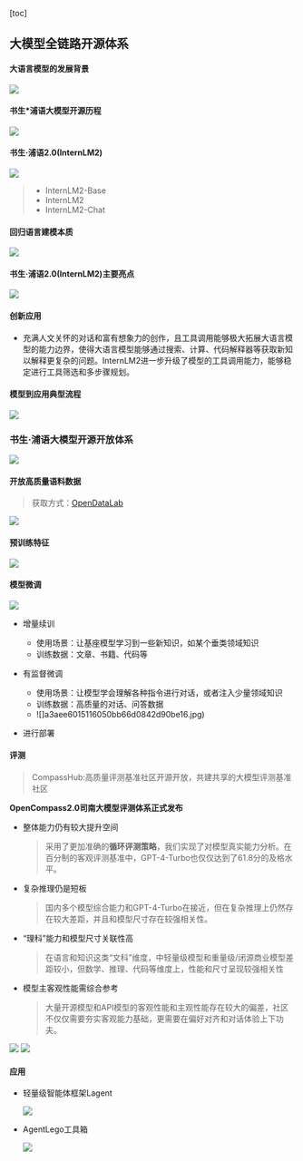 [toc]
## 大模型全链路开源体系

#### 大语言模型的发展背景

![](1d36784fb6c1c9f28a9ffec3ee6a4e9.jpg)
#### 书生*浦语大模型开源历程
![](1552d53ad48f48b2109e06b99329170.jpg)


#### 书生·浦语2.0(lnternLM2)

![](66c17be66125e521c716d10279b3e25.jpg)

>
> - InternLM2-Base
> - InternLM2
> - InternLM2-Chat
#### 回归语言建模本质
  ![](f610699a2cd19f6defbc1108ad2f981.jpg)

#### 书生·浦语2.0(lnternLM2)主要亮点

  ![](7318d2eb3655a5086132ec273db3c6f.jpg)

#### 创新应用
  - 充满人文关怀的对话和富有想象力的创作，且工具调用能够极大拓展大语言模型的能力边界，使得大语言模型能够通过搜索、计算、代码解释器等获取新知以解释更复杂的问题。InternLM2进一步升级了模型的工具调用能力，能够稳定进行工具筛选和多步骤规划。

#### 模型到应用典型流程

  ![](48cf6990047d1262f271ac96685c3d5.jpg)

### 书生·浦语大模型开源开放体系

![](a29de89d9ec2fa41c3a190b13dcc96b.jpg)

#### 开放高质量语料数据

> 获取方式：[OpenDataLab](https://opendatalab.org.cn/)

![](03dae8272688231fdf7d188327b80cd.jpg)

#### 预训练特征

![](3441227df53268cd12672af56a4e7fa.jpg)

#### 模型微调
![](8933fd20911d6a7a4f237d2d13a2ba0.jpg)
- 增量续训
  - 使用场景：让基座模型学习到一些新知识，如某个垂类领域知识
  - 训练数据：文章、书籍、代码等
- 有监督微调
  - 使用场景：让模型学会理解各种指令进行对话，或者注入少量领域知识
  - 训练数据：高质量的对话、问答数据
  - ![]a3aee6015116050bb66d0842d90be16.jpg)

- 进行部署

#### 评测

> CompassHub:高质量评测基准社区开源开放，共建共享的大模型评测基准社区

**OpenCompass2.0司南大模型评测体系正式发布**

- 整体能力仍有较大提升空间

  > 采用了更加准确的**循环评测策略**，我们实现了对模型真实能力分析。在百分制的客观评测基准中，GPT-4-Turbo也仅仅达到了61.8分的及格水平。

- 复杂推理仍是短板

  >  国内多个模型综合能力和GPT-4-Turbo在接近，但在复杂推理上仍然存在较大差距，并且和模型尺寸存在较强相关性。

- “理科”能力和模型尺寸关联性高

  > 在语言和知识这类“文科”维度，中轻量级模型和重量级/闭源商业模型差距较小，但数学、推理、代码等维度上，性能和尺寸呈现较强相关性

- 模型主客观性能需综合参考

  > 大量开源模型和API模型的客观性能和主观性能存在较大的偏差，社区不仅仅需要夯实客观能力基础，更需要在偏好对齐和对话体验上下功夫。
  
![](24cb3c7ddcff25e1c45b723b55ae5d7.jpg)
![](eb9db28abf2ff8e1792bba933590317.jpg)
#### 应用

- 轻量级智能体框架Lagent

  ![](cc90c9443ced22521b5815d73591c51.jpg)

- AgentLego工具箱

  ![](resource/course1_17.png)
